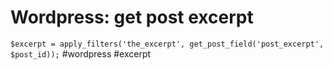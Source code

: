 <!--
title: Wordpress: get post excerpt
date: 2.12.2013 15:01:51
author: Roman Ožana <ozana@omdesign.cz>
tags: excerpt, wordpress
-->


# Wordpress: get post excerpt

`$excerpt = apply_filters('the_excerpt', get_post_field('post_excerpt', $post_id));`
 #wordpress #excerpt